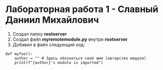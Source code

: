 # Лабораторная работа 1 - Славный Даниил Михайлович 
1. Создал папку **rootserver** 
2. Создал файл **myremotemodule.py** внутри **rootserver**
3. Добавил в файл следующий код:
```
def myfoo():
    author = "" # Здесь обознаться своё имя (авторство модуля)
    print(f"{author}'s module is imported")
```

